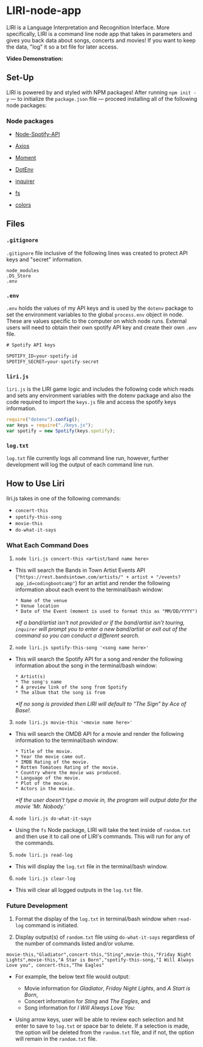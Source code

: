 # LIRI-node-app
LIRI is a Language Interpretation and Recognition Interface. More specifically, LIRI is a command line node app that takes in parameters and gives you back data about songs, concerts and movies! If you want to keep the data, "log" it so a txt file for later access.

<strong> Video Demonstration:</strong>

## Set-Up
LIRI is powered by and styled with NPM packages! After running `npm init -y` &mdash; to initialize the `package.json` file &mdash; proceed installing all of the following node packages:

### Node packages

  * [Node-Spotify-API](https://www.npmjs.com/package/node-spotify-api)

  * [Axios](https://www.npmjs.com/package/axios)

  * [Moment](https://www.npmjs.com/package/moment)

  * [DotEnv](https://www.npmjs.com/package/dotenv)

  * [inquirer](https://www.npmjs.com/package/inquirer)

  * [fs](https://www.npmjs.com/package/fs)

  * [colors](https://www.npmjs.com/package/colors)
  
## Files
### `.gitignore`
`.gitignore` file inclusive of the following lines was created to protect API keys and "secret" information.

```
node_modules
.DS_Store
.env
```

### `.env`
`.env` holds the values of my API keys and is used by the `dotenv` package to set the environment variables to the global `process.env` object in node. These are values specific to the computer on which node runs. External users will need to obtain their own spotify API key and create their own `.env` file.

```js
# Spotify API keys

SPOTIFY_ID=your-spotify-id
SPOTIFY_SECRET=your-spotify-secret

```

### `liri.js`
`liri.js` is the LIRI game logic and includes the following code which reads and sets any environment variables with the dotenv package and also the code required to import the `keys.js` file and access the spotify keys information.

```js
require("dotenv").config();
var keys = require("./keys.js");
var spotify = new Spotify(keys.spotify);
```

### `log.txt`
`log.txt` file currently logs all command line run, however, further development will log the output of each command line run. 

## How to Use Liri

liri.js takes in one of the following commands:

   * `concert-this`
   * `spotify-this-song`
   * `movie-this`
   * `do-what-it-says`

### What Each Command Does

1. `node liri.js concert-this <artist/band name here>`
- This will search the Bands in Town Artist Events API (`"https://rest.bandsintown.com/artists/" + artist + "/events?app_id=codingbootcamp"`) for an artist and render the following information about each event to the terminal/bash window:
    
    ```
    * Name of the venue
    * Venue location
    * Date of the Event (moment is used to format this as "MM/DD/YYYY")
    ```
    <em>*If a band/artist isn't not provided or if the band/artist isn't touring, `inquirer` will prompt you to enter a new band/artist or exit out of the command so you can conduct a different search.</em>
    
2. `node liri.js spotify-this-song '<song name here>'`
- This will search the Spotify API for a song and render the following information about the song in the terminal/bash window:
   
    ```
    * Artist(s)
    * The song's name
    * A preview link of the song from Spotify
    * The album that the song is from
    ```
    <em>*If no song is provided then LIRI will default to "The Sign" by Ace of Base!.</em>

3. `node liri.js movie-this '<movie name here>'` 
- This will search the OMDB API for a movie and render the following information to the terminal/bash window:

     ```
     * Title of the movie.
     * Year the movie came out.
     * IMDB Rating of the movie.
     * Rotten Tomatoes Rating of the movie.
     * Country where the movie was produced.
     * Language of the movie.
     * Plot of the movie.
     * Actors in the movie.
     ```
     <em>*If the user doesn't type a movie in, the program will output data for the movie 'Mr. Nobody.'</em>

4. `node liri.js do-what-it-says`
- Using the `fs` Node package, LIRI will take the text inside of `random.txt` and then use it to call one of LIRI's commands. This will run for any of the commands.

5. `node liri.js read-log` 
- This will display the `log.txt` file in the terminal/bash window.

6. `node liri.js clear-log`
- This will clear all logged outputs in the `log.txt` file.

### Future Development
1. Format the display of the `log.txt` in terminal/bash window when `read-log` command is initiated.

2. Display output(s) of `random.txt` file using `do-what-it-says` regardless of the number of commands listed and/or volume. 
```
movie-this,"Gladiator",concert-this,"Sting",movie-this,"Friday Night Lights",movie-this,"A Star is Born","spotify-this-song,"I Will Always Love you", concert-this,"The Eagles"
```
   * For example, the below text file would output:
        - Movie information for <em>Gladiator</em>, <em>Friday Night Lights</em>, and <em>A Start is Born</em>,
        - Concert information for <em>Sting</em> and <em>The Eagles</em>, and 
        - Song information for <em>I Will Always Love You</em>:

   * Using arrow keys, user will be able to review each selection and hit enter to save to `log.txt` or space bar to delete. If a selection is made, the option will be deleted from the `random.txt` file, and if not, the option will remain in the `random.txt` file.

